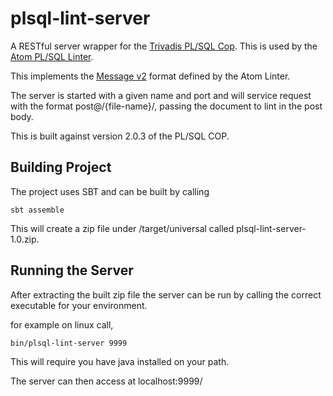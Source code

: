 # plsql-lint-server
A RESTful server wrapper for the [Trivadis PL/SQL Cop](https://www.salvis.com/blog/plsql-cop/). This is used by the [Atom PL/SQL Linter](https://github.com/bmazzarol/atom-plsql-linter).

This implements the [Message v2](http://steelbrain.me/linter/types/linter-message-v2.html) format defined by the Atom Linter.

The server is started with a given name and port and will service request with the format post@/{file-name}/,
passing the document to lint in the post body.

This is built against version 2.0.3 of the PL/SQL COP. 

## Building Project
The project uses SBT and can be built by calling 

`sbt assemble`

This will create a zip file under /target/universal called plsql-lint-server-1.0.zip.

## Running the Server
After extracting the built zip file the server can be run by calling the correct executable for your environment.

for example on linux call,

`bin/plsql-lint-server 9999`

This will require you have java installed on your path.

The server can then access at localhost:9999/
